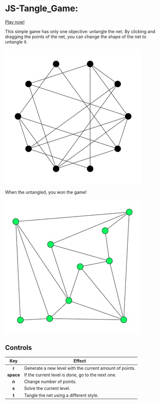 # JS-Tangle_Game:

[Play now!](https://jkutkut.github.io/JS-Tangle_Game/)

This simple game has only one objective: untangle the net. By clicking and dragging the points of the net, you can change the shape of the net to untangle it.

![Example of input](Res/img/tangled.png)

When the untangled, you won the game!

![Example of result](Res/img/solved.png)


## Controls
| Key | Effect |
| :---: | --- |
| **r** | Generate a new level with the current amount of points. |
| **space** | If the current level is done, go to the next one. |
| **n** | Change number of points. |
| **s** | Solve the current level. |
| **t** | Tangle the net using a different style. |